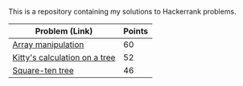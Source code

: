 This is a repository containing my solutions to Hackerrank problems.

| Problem (Link) | Points |
| --- | ---|
| [Array manipulation](https://www.hackerrank.com/challenges/crush/problem) | 60 |
| [Kitty's calculation on a tree](https://www.hackerrank.com/challenges/kittys-calculations-on-a-tree/problem?) | 52 |
| [Square-ten tree](https://www.hackerrank.com/challenges/square-ten-tree/problem) | 46 |
